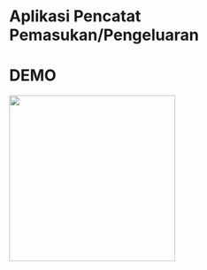 # Aplikasi Pencatat Pemasukan/Pengeluaran
# DEMO
<img src="https://github.com/azmifauzy/Assetr-BWA/blob/main/demo.gif" width="300" />
